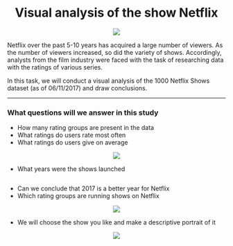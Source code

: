 <div id="header" align="center">
    <h1>Visual analysis of the show Netflix</h1>
</div>

<div id="picture" align="center"
    <a href="https://github.com/dmitps/visual-analysis-of-the-show-netflix/blob/main/images/netflix.png">
        <img src="https://github.com/dmitps/visual-analysis-of-the-show-netflix/blob/main/images/netflix.png">
    </a>
</div>


Netflix over the past 5-10 years has acquired a large number of viewers. As the number of viewers increased, so did the variety of shows. Accordingly, analysts from the film industry were faced with the task of researching data with the ratings of various series.

In this task, we will conduct a visual analysis of the 1000 Netflix Shows dataset (as of 06/11/2017) and draw conclusions.

____

### What questions will we answer in this study

* How many rating groups are present in the data
* What ratings do users rate most often
* What ratings do users give on average
 
<div id="picture" align="center"
    <a href="https://github.com/dmitps/visual-analysis-of-the-show-netflix/blob/main/images/frequent%20evaluations.png">
        <img src="https://github.com/dmitps/visual-analysis-of-the-show-netflix/blob/main/images/frequent%20evaluations.png">
    </a>
</div>
 
* What years were the shows launched
 
<div id="picture" align="center"
    <a href="">
        <img src="">
    </a>
</div>
 
* Can we conclude that 2017 is a better year for Netflix
* Which rating groups are running shows on Netflix
 
<div id="picture" align="center"
    <a href="https://github.com/dmitps/visual-analysis-of-the-show-netflix/blob/main/images/rating%20groups.png">
        <img src="https://github.com/dmitps/visual-analysis-of-the-show-netflix/blob/main/images/rating%20groups.png">
    </a>
</div>
 
* We will choose the show you like and make a descriptive portrait of it

<div id="picture" align="center"
    <a href="https://github.com/dmitps/visual-analysis-of-the-show-netflix/blob/main/images/show%20you%20like.png">
        <img src="https://github.com/dmitps/visual-analysis-of-the-show-netflix/blob/main/images/show%20you%20like.png">
    </a>
</div>
